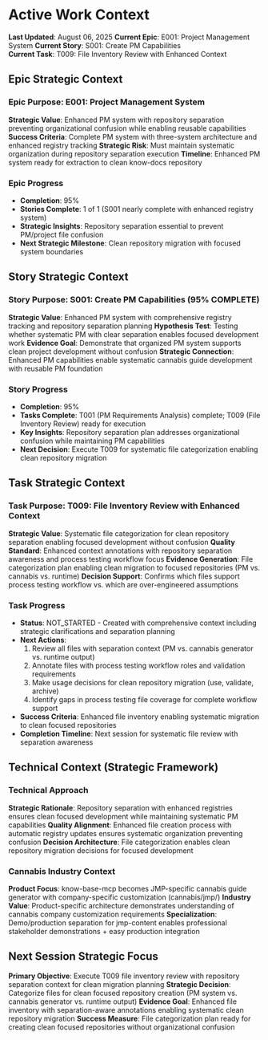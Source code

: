 # Active Work Context
**Last Updated**: August 06, 2025
**Current Epic**: E001: Project Management System
**Current Story**: S001: Create PM Capabilities  
**Current Task**: T009: File Inventory Review with Enhanced Context

## Epic Strategic Context
### Epic Purpose: E001: Project Management System
**Strategic Value**: Enhanced PM system with repository separation preventing organizational confusion while enabling reusable capabilities
**Success Criteria**: Complete PM system with three-system architecture and enhanced registry tracking
**Strategic Risk**: Must maintain systematic organization during repository separation execution
**Timeline**: Enhanced PM system ready for extraction to clean know-docs repository

### Epic Progress
- **Completion**: 95%
- **Stories Complete**: 1 of 1 (S001 nearly complete with enhanced registry system)
- **Strategic Insights**: Repository separation essential to prevent PM/project file confusion
- **Next Strategic Milestone**: Clean repository migration with focused system boundaries

## Story Strategic Context  
### Story Purpose: S001: Create PM Capabilities (95% COMPLETE)
**Strategic Value**: Enhanced PM system with comprehensive registry tracking and repository separation planning
**Hypothesis Test**: Testing whether systematic PM with clear separation enables focused development work
**Evidence Goal**: Demonstrate that organized PM system supports clean project development without confusion
**Strategic Connection**: Enhanced PM capabilities enable systematic cannabis guide development with reusable PM foundation

### Story Progress
- **Completion**: 95% 
- **Tasks Complete**: T001 (PM Requirements Analysis) complete; T009 (File Inventory Review) ready for execution
- **Key Insights**: Repository separation plan addresses organizational confusion while maintaining PM capabilities
- **Next Decision**: Execute T009 for systematic file categorization enabling clean repository migration

## Task Strategic Context
### Task Purpose: T009: File Inventory Review with Enhanced Context
**Strategic Value**: Systematic file categorization for clean repository separation enabling focused development without confusion
**Quality Standard**: Enhanced context annotations with repository separation awareness and process testing workflow focus
**Evidence Generation**: File categorization plan enabling clean migration to focused repositories (PM vs. cannabis vs. runtime)
**Decision Support**: Confirms which files support process testing workflow vs. which are over-engineered assumptions

### Task Progress
- **Status**: NOT_STARTED - Created with comprehensive context including strategic clarifications and separation planning
- **Next Actions**: 
  1. Review all files with separation context (PM vs. cannabis generator vs. runtime output)
  2. Annotate files with process testing workflow roles and validation requirements
  3. Make usage decisions for clean repository migration (use, validate, archive)
  4. Identify gaps in process testing file coverage for complete workflow support
- **Success Criteria**: Enhanced file inventory enabling systematic migration to clean focused repositories
- **Completion Timeline**: Next session for systematic file review with separation awareness

## Technical Context (Strategic Framework)
### Technical Approach
**Strategic Rationale**: Repository separation with enhanced registries ensures clean focused development while maintaining systematic PM capabilities
**Quality Alignment**: Enhanced file creation process with automatic registry updates ensures systematic organization preventing confusion
**Decision Architecture**: File categorization enables clean repository migration decisions for focused development

### Cannabis Industry Context
**Product Focus**: know-base-mcp becomes JMP-specific cannabis guide generator with company-specific customization (cannabis/jmp/)
**Industry Value**: Product-specific architecture demonstrates understanding of cannabis company customization requirements
**Specialization**: Demo/production separation for jmp-content enables professional stakeholder demonstrations + easy production integration

## Next Session Strategic Focus
**Primary Objective**: Execute T009 file inventory review with repository separation context for clean migration planning
**Strategic Decision**: Categorize files for clean focused repository creation (PM system vs. cannabis generator vs. runtime output)
**Evidence Goal**: Enhanced file inventory with separation-aware annotations enabling systematic clean repository migration
**Success Measure**: File categorization plan ready for creating clean focused repositories without organizational confusion
